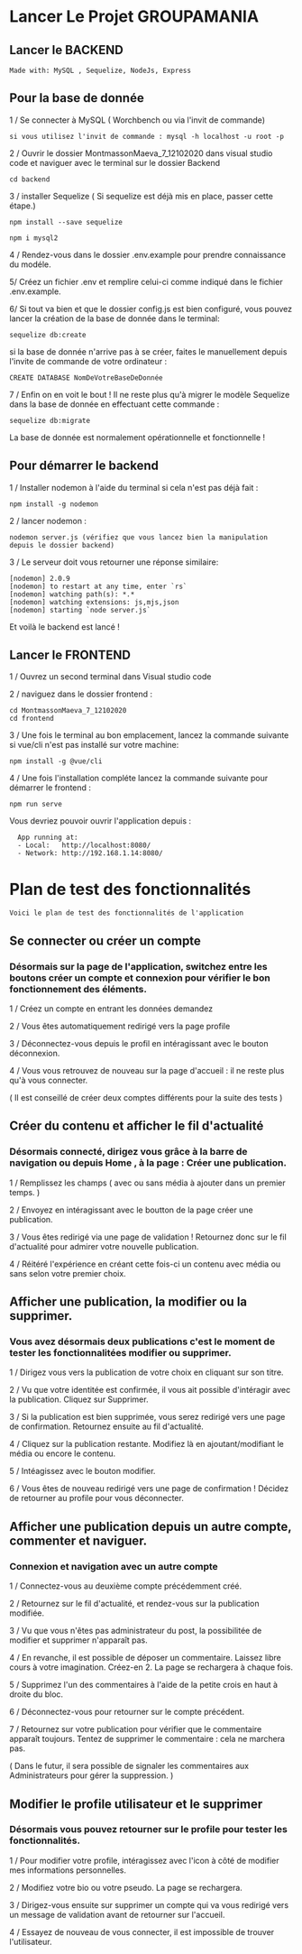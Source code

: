# Lancer Le Projet GROUPAMANIA

## Lancer le BACKEND

```
Made with: MySQL , Sequelize, NodeJs, Express
```


## Pour la base de donnée

1 / Se connecter à MySQL ( Worchbench ou via l'invit de commande)

```
si vous utilisez l'invit de commande : mysql -h localhost -u root -p
```

2 / Ouvrir le dossier MontmassonMaeva_7_12102020 dans visual studio code et naviguer avec le terminal sur le dossier Backend 

```
cd backend 
```

3 / installer Sequelize ( Si sequelize est déjà mis en place, passer cette étape.) 

```
npm install --save sequelize

npm i mysql2
```

4 / Rendez-vous dans le dossier .env.example pour prendre connaissance du modéle.

5/ Créez un fichier .env et remplire celui-ci comme indiqué dans le fichier .env.example.

6/ Si tout va bien et que le dossier config.js est bien configuré, vous pouvez lancer la création de la base de donnée dans le terminal: 

```
sequelize db:create
```

si la base de donnée n'arrive pas à se créer, faites le manuellement depuis l'invite de commande de votre ordinateur : 

```
CREATE DATABASE NomDeVotreBaseDeDonnée
```

7 / Enfin on en voit le bout ! Il ne reste plus qu'à migrer le modèle Sequelize dans la base de donnée en effectuant cette commande :

```
sequelize db:migrate
```


La base de donnée est normalement opérationnelle et fonctionnelle !


## Pour démarrer le backend


1 / Installer nodemon à l'aide du terminal si cela n'est pas déjà fait : 

```
npm install -g nodemon 
```

2 / lancer nodemon : 

```
nodemon server.js (vérifiez que vous lancez bien la manipulation depuis le dossier backend) 
```

3 / Le serveur doit vous retourner une réponse similaire: 

```
[nodemon] 2.0.9
[nodemon] to restart at any time, enter `rs`
[nodemon] watching path(s): *.*
[nodemon] watching extensions: js,mjs,json  
[nodemon] starting `node server.js`
```

Et voilà le backend est lancé !


## Lancer le FRONTEND

1 / Ouvrez un second terminal dans Visual studio code 

2 / naviguez dans le dossier frontend : 

```
cd MontmassonMaeva_7_12102020
cd frontend
```

3 / Une fois le terminal au bon emplacement, lancez la commande suivante si vue/cli n'est pas installé sur votre machine: 

```
npm install -g @vue/cli
```
4 / Une fois l'installation compléte lancez la commande suivante pour démarrer le frontend : 

```
npm run serve
```

Vous devriez pouvoir ouvrir l'application depuis : 
```
  App running at:
  - Local:   http://localhost:8080/
  - Network: http://192.168.1.14:8080/
```

# Plan de test des fonctionnalités

```
Voici le plan de test des fonctionnalités de l'application 
```

## Se connecter ou créer un compte

### Désormais sur la page de l'application, switchez entre les boutons créer un compte et connexion pour vérifier le bon fonctionnement des éléments.

1 / Créez un compte en entrant les données demandez 

2 / Vous êtes automatiquement redirigé vers la page profile

3 / Déconnectez-vous depuis le profil en intéragissant avec le bouton déconnexion. 

4 / Vous vous retrouvez de nouveau sur la page d'accueil : il ne reste plus qu'à vous connecter.

( Il est conseillé de créer deux comptes différents pour la suite des tests )

## Créer du contenu et afficher le fil d'actualité

### Désormais connecté, dirigez vous grâce à la barre de navigation ou depuis Home , à la page : Créer une publication.

1 / Remplissez les champs ( avec ou sans média à ajouter dans un premier temps. ) 

2 / Envoyez en intéragissant avec le boutton de la page créer une publication. 

3 / Vous êtes redirigé via une page de validation ! Retournez donc sur le fil d'actualité pour admirer votre nouvelle publication.

4 / Réitéré l'expérience en créant cette fois-ci un contenu avec média ou sans selon votre premier choix. 


## Afficher une publication, la modifier ou la supprimer. 

### Vous avez désormais deux publications c'est le moment de tester les fonctionnalitées modifier ou supprimer. 

1 / Dirigez vous vers la publication de votre choix en cliquant sur son titre.

2 / Vu que votre identitée est confirmée, il vous ait possible d'intéragir avec la publication. Cliquez sur Supprimer.

3 / Si la publication est bien supprimée, vous serez redirigé vers une page de confirmation. Retournez ensuite au fil d'actualité. 

4 / Cliquez sur la publication restante. Modifiez là en ajoutant/modifiant le média ou encore le contenu.

5 / Intéagissez avec le bouton modifier. 

6 / Vous êtes de nouveau redirigé vers une page de confirmation ! Décidez de retourner au profile pour vous déconnecter. 

## Afficher une publication depuis un autre compte, commenter et naviguer.  

### Connexion et navigation avec un autre compte

1 / Connectez-vous au deuxième compte précédemment créé. 

2 / Retournez sur le fil d'actualité, et rendez-vous sur la publication modifiée. 

3 / Vu que vous n'êtes pas administrateur du post, la possibilitée de modifier et supprimer n'apparaît pas. 

4 / En revanche, il est possible de déposer un commentaire. Laissez libre cours à votre imagination. Créez-en 2. La page se rechargera à chaque fois. 

5 / Supprimez l'un des commentaires à l'aide de la petite crois en haut à droite du bloc. 

6 / Déconnectez-vous pour retourner sur le compte précédent. 

7 / Retournez sur votre publication pour vérifier que le commentaire apparaît toujours. Tentez de supprimer le commentaire : cela ne marchera pas. 

( Dans le futur, il sera possible de signaler les commentaires aux Administrateurs pour gérer la suppression. )

## Modifier le profile utilisateur et le supprimer

### Désormais vous pouvez retourner sur le profile pour tester les fonctionnalités. 

1 / Pour modifier votre profile, intéragissez avec l'icon à côté de modifier mes informations personnelles. 

2 / Modifiez votre bio ou votre pseudo. La page se rechargera.

3 / Dirigez-vous ensuite sur supprimer un compte qui va vous redirigé vers un message de validation avant de retourner sur l'accueil.

4 / Essayez de nouveau de vous connecter, il est impossible de trouver l'utilisateur. 














